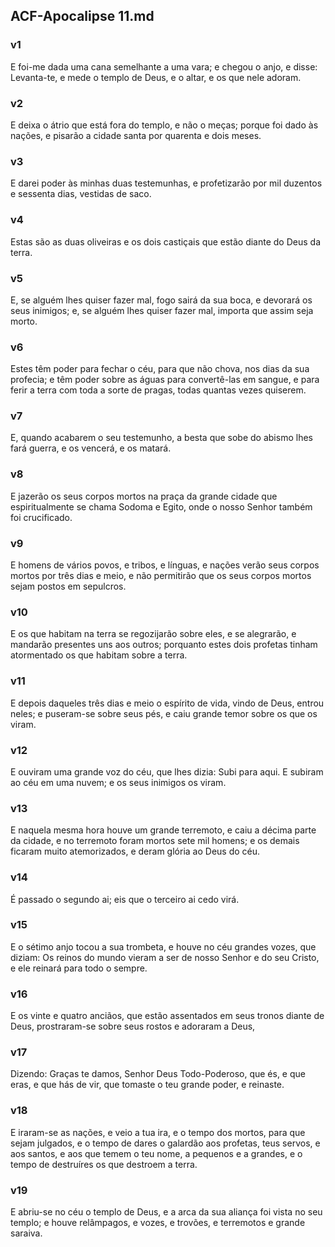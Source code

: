 ## ACF-Apocalipse 11.md
### v1
 E foi-me dada uma cana semelhante a uma vara; e chegou o anjo, e disse: Levanta-te, e mede o templo de Deus, e o altar, e os que nele adoram.
### v2
 E deixa o átrio que está fora do templo, e não o meças; porque foi dado às nações, e pisarão a cidade santa por quarenta e dois meses.
### v3
 E darei poder às minhas duas testemunhas, e profetizarão por mil duzentos e sessenta dias, vestidas de saco.
### v4
 Estas são as duas oliveiras e os dois castiçais que estão diante do Deus da terra.
### v5
 E, se alguém lhes quiser fazer mal, fogo sairá da sua boca, e devorará os seus inimigos; e, se alguém lhes quiser fazer mal, importa que assim seja morto.
### v6
 Estes têm poder para fechar o céu, para que não chova, nos dias da sua profecia; e têm poder sobre as águas para convertê-las em sangue, e para ferir a terra com toda a sorte de pragas, todas quantas vezes quiserem.
### v7
 E, quando acabarem o seu testemunho, a besta que sobe do abismo lhes fará guerra, e os vencerá, e os matará.
### v8
 E jazerão os seus corpos mortos na praça da grande cidade que espiritualmente se chama Sodoma e Egito, onde o nosso Senhor também foi crucificado.
### v9
 E homens de vários povos, e tribos, e línguas, e nações verão seus corpos mortos por três dias e meio, e não permitirão que os seus corpos mortos sejam postos em sepulcros.
### v10
 E os que habitam na terra se regozijarão sobre eles, e se alegrarão, e mandarão presentes uns aos outros; porquanto estes dois profetas tinham atormentado os que habitam sobre a terra.
### v11
 E depois daqueles três dias e meio o espírito de vida, vindo de Deus, entrou neles; e puseram-se sobre seus pés, e caiu grande temor sobre os que os viram.
### v12
 E ouviram uma grande voz do céu, que lhes dizia: Subi para aqui. E subiram ao céu em uma nuvem; e os seus inimigos os viram.
### v13
 E naquela mesma hora houve um grande terremoto, e caiu a décima parte da cidade, e no terremoto foram mortos sete mil homens; e os demais ficaram muito atemorizados, e deram glória ao Deus do céu.
### v14
 É passado o segundo ai; eis que o terceiro ai cedo virá.
### v15
 E o sétimo anjo tocou a sua trombeta, e houve no céu grandes vozes, que diziam: Os reinos do mundo vieram a ser de nosso Senhor e do seu Cristo, e ele reinará para todo o sempre.
### v16
 E os vinte e quatro anciãos, que estão assentados em seus tronos diante de Deus, prostraram-se sobre seus rostos e adoraram a Deus,
### v17
 Dizendo: Graças te damos, Senhor Deus Todo-Poderoso, que és, e que eras, e que hás de vir, que tomaste o teu grande poder, e reinaste.
### v18
 E iraram-se as nações, e veio a tua ira, e o tempo dos mortos, para que sejam julgados, e o tempo de dares o galardão aos profetas, teus servos, e aos santos, e aos que temem o teu nome, a pequenos e a grandes, e o tempo de destruíres os que destroem a terra.
### v19
 E abriu-se no céu o templo de Deus, e a arca da sua aliança foi vista no seu templo; e houve relâmpagos, e vozes, e trovões, e terremotos e grande saraiva.
